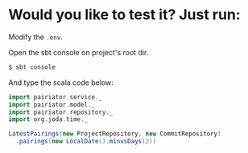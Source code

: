 # Would you like to test it? Just run:

Modify the `.env`.

Open the sbt console on project's root dir.
```bash
$ sbt console
```

And type the scala code below:
```scala
import pairiator.service._
import pairiator.model._
import pairiator.repository._
import org.joda.time._

LatestPairings(new ProjectRepository, new CommitRepository)
  .pairings(new LocalDate().minusDays(2))
```

